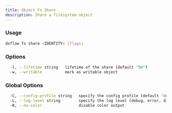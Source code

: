 ```yaml
---
title: Object Fs Share 
description: Share a filesystem object
---
```


### Usage

```bash
dxflow fs share <IDENTITY> [flags]
```

### Options

```bash
  -l, --lifetime string   lifetime of the share (default "5m")
  -w, --writable          mark as writable object
```

### Global Options

```bash
  -C, --config-profile string   specify the config profile (default "default")
  -L, --log-level string        specify the log level [debug, error, disabled] (default "disabled")
  -N, --no-color                disable color output
```

